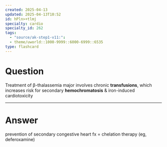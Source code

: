 ```yaml
---
created: 2025-04-13
updated: 2025-04-13T10:52
id: hPln>+tlmj
specialty: cardio
specialty_id: 262
tags:
  - "source/ak-step1-v11:": 
  - theme/uworld::1000-9999::6000-6999::6535
type: flashcard
---
```


# Question
Treatment of β-thalassemia major involves chronic **transfusions**, which increases risk for secondary **hemochromatosis** & iron-induced cardiotoxicity

---

# Answer
prevention of secondary congestive heart fx = chelation therapy (eg, deferoxamine)